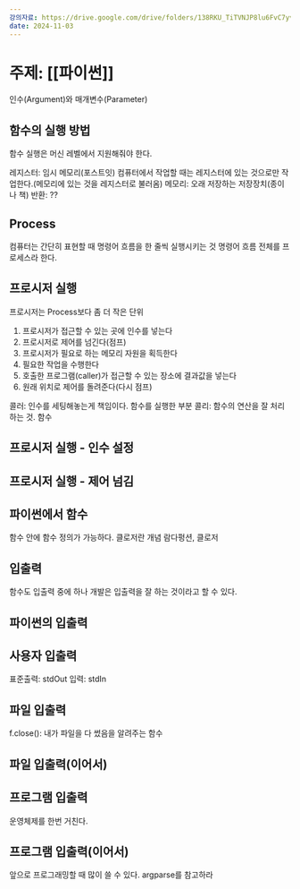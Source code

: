 ```yaml
---
강의자료: https://drive.google.com/drive/folders/138RKU_TiTVNJP8lu6FvC7yvvs9Zkb_EE
date: 2024-11-03
---
```

# 주제: [[파이썬]]
인수(Argument)와 매개변수(Parameter)

## 함수의 실행 방법
함수 실행은 머신 레벨에서 지원해줘야 한다.

레지스터: 임시 메모리(포스트잇)
컴퓨터에서 작업할 때는 레지스터에 있는 것으로만 작업한다.(메모리에 있는 것을 레지스터로 불러옴)
메모리: 오래 저장하는 저장장치(종이나 책)
반환: ??

## Process
컴퓨터는 간단히 표현할 때 명령어 흐름을 한 줄씩 실행시키는 것
명령어 흐름 전체를 프로세스라 한다.

## 프로시저 실행
프로시저는 Process보다 좀 더 작은 단위

1. 프로시저가 접근할 수 있는 곳에 인수를 넣는다
2. 프로시저로 제어를 넘긴다(점프)
3. 프로시저가 필요로 하는 메모리 자원을 획득한다
4. 필요한 작업을 수행한다
5. 호출한 프로그램(caller)가 접근할 수 있는 장소에 결과값을 넣는다
6. 원래 위치로 제어를 돌려준다(다시 점프)


콜러: 인수를 세팅해놓는게 책임이다. 함수를 실행한 부분
콜리: 함수의 연산을 잘 처리하는 것. 함수

## 프로시저 실행 - 인수 설정
## 프로시저 실행 - 제어 넘김
## 파이썬에서 함수
함수 안에 함수 정의가 가능하다.
	클로저란 개념
	람다펑션, 클로저

## 입출력
함수도 입출력 중에 하나
개발은 입출력을 잘 하는 것이라고 할 수 있다.

## 파이썬의 입출력
## 사용자 입출력
표준출력: stdOut
입력: stdIn

## 파일 입출력
f.close(): 내가 파일을 다 썼음을 알려주는 함수

## 파일 입출력(이어서)
## 프로그램 입출력
운영체제를 한번 거친다.
## 프로그램 입출력(이어서)
앞으로 프로그래밍할 때 많이 쓸 수 있다.
argparse를 참고하라

